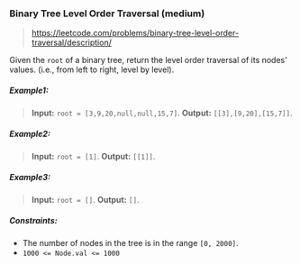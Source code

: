 ### Binary Tree Level Order Traversal (medium)

> https://leetcode.com/problems/binary-tree-level-order-traversal/description/

Given the `root` of a binary tree, return the level order traversal of its nodes' values. (i.e., from left to right, level by level).

##### Example1:

> **Input:** `root = [3,9,20,null,null,15,7]`.
> **Output:** `[[3],[9,20],[15,7]]`.

##### Example2:

> **Input:** `root = [1]`.
> **Output:** `[[1]]`.

##### Example3:

> **Input:** `root = []`.
> **Output:** `[]`.

##### Constraints:

- The number of nodes in the tree is in the range `[0, 2000]`.
- `1000 <= Node.val <= 1000`
